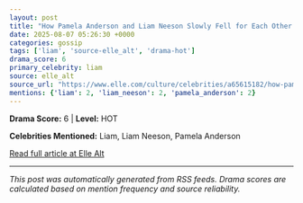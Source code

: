 ```yaml
---
layout: post
title: "How Pamela Anderson and Liam Neeson Slowly Fell for Each Other: He Was ‘Smitten’ From the Start"
date: 2025-08-07 05:26:30 +0000
categories: gossip
tags: ['liam', 'source-elle_alt', 'drama-hot']
drama_score: 6
primary_celebrity: liam
source: elle_alt
source_url: "https://www.elle.com/culture/celebrities/a65615182/how-pamela-anderson-liam-neeson-fell-in-love/"
mentions: {'liam': 2, 'liam_neeson': 2, 'pamela_anderson': 2}
---
```




**Drama Score:** 6 | **Level:** HOT

**Celebrities Mentioned:** Liam, Liam Neeson, Pamela Anderson

[Read full article at Elle Alt](https://www.elle.com/culture/celebrities/a65615182/how-pamela-anderson-liam-neeson-fell-in-love/)

---
*This post was automatically generated from RSS feeds. Drama scores are calculated based on mention frequency and source reliability.*
